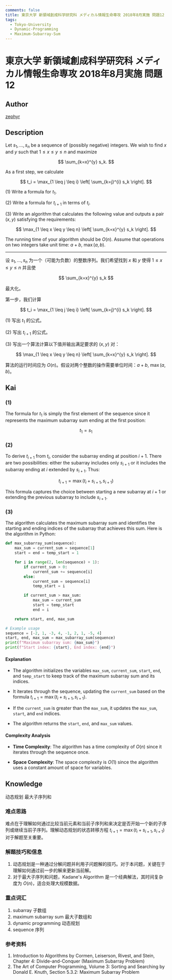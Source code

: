 ```yaml
---
comments: false
title: 東京大学 新領域創成科学研究科 メディカル情報生命専攻 2018年8月実施 問題12
tags:
  - Tokyo-University
  - Dynamic-Programming
  - Maximum-Subarray-Sum
---
```


# 東京大学 新領域創成科学研究科 メディカル情報生命専攻 2018年8月実施 問題12

## **Author**
[zephyr](https://inshi-notes.zephyr-zdz.space/)

## **Description**
Let $s_1, \ldots, s_n$ be a sequence of (possibly negative) integers. We wish to find $x$ and $y$ such that $1 \leq x \leq y \leq n$ and maximize

$$
\sum_{k=x}^{y} s_k.
$$

As a first step, we calculate

$$
t_i = \max_{1 \leq j \leq i} \left[ \sum_{k=j}^{i} s_k \right].
$$

(1) Write a formula for $t_1$.

(2) Write a formula for $t_{i+1}$ in terms of $t_i$.

(3) Write an algorithm that calculates the following value and outputs a pair $(x, y)$ satisfying the requirements:

$$
\max_{1 \leq x \leq y \leq n} \left[ \sum_{k=x}^{y} s_k \right].
$$

The running time of your algorithm should be $O(n)$. Assume that operations on two integers take unit time: $a + b$, $\max(a, b)$.

---

设 $s_1, \ldots, s_n$ 为一个（可能为负数）的整数序列。我们希望找到 $x$ 和 $y$ 使得 $1 \leq x \leq y \leq n$ 并且使

$$
\sum_{k=x}^{y} s_k
$$

最大化。

第一步，我们计算

$$
t_i = \max_{1 \leq j \leq i} \left[ \sum_{k=j}^{i} s_k \right].
$$

(1) 写出 $t_1$ 的公式。

(2) 写出 $t_{i+1}$ 的公式。

(3) 写出一个算法计算以下值并输出满足要求的 $(x, y)$ 对：

$$
\max_{1 \leq x \leq y \leq n} \left[ \sum_{k=x}^{y} s_k \right].
$$

算法的运行时间应为 $O(n)$。假设对两个整数的操作需要单位时间：$a + b$, $\max(a, b)$。

## **Kai**
### (1)

The formula for $t_1$ is simply the first element of the sequence since it represents the maximum subarray sum ending at the first position:

$$
t_1 = s_1
$$

### (2)

To derive $t_{i+1}$ from $t_i$, consider the subarray ending at position $i+1$. There are two possibilities: either the subarray includes only $s_{i+1}$ or it includes the subarray ending at $i$ extended by $s_{i+1}$. Thus:

$$
t_{i+1} = \max(t_i + s_{i+1}, s_{i+1})
$$

This formula captures the choice between starting a new subarray at $i+1$ or extending the previous subarray to include $s_{i+1}$.

### (3)

The algorithm calculates the maximum subarray sum and identifies the starting and ending indices of the subarray that achieves this sum. Here is the algorithm in Python:

```python
def max_subarray_sum(sequence):
    max_sum = current_sum = sequence[1]
    start = end = temp_start = 1

    for i in range(2, len(sequence) + 1):
        if current_sum > 0:
            current_sum += sequence[i]
        else:
            current_sum = sequence[i]
            temp_start = i

        if current_sum > max_sum:
            max_sum = current_sum
            start = temp_start
            end = i

    return start, end, max_sum

# Example usage
sequence = [-2, 1, -3, 4, -1, 2, 1, -5, 4]
start, end, max_sum = max_subarray_sum(sequence)
print(f"Maximum subarray sum: {max_sum}")
print(f"Start index: {start}, End index: {end}")
```

#### Explanation

- The algorithm initializes the variables `max_sum`, `current_sum`, `start`, `end`, and `temp_start` to keep track of the maximum subarray sum and its indices.

- It iterates through the sequence, updating the `current_sum` based on the formula $t_{i+1} = \max(t_i + s_{i+1}, s_{i+1})$.

- If the `current_sum` is greater than the `max_sum`, it updates the `max_sum`, `start`, and `end` indices.

- The algorithm returns the `start`, `end`, and `max_sum` values.

#### Complexity Analysis

- **Time Complexity**: The algorithm has a time complexity of $O(n)$ since it iterates through the sequence once.

- **Space Complexity**: The space complexity is $O(1)$ since the algorithm uses a constant amount of space for variables.

## **Knowledge**

动态规划 最大子序列和

### 难点思路

难点在于理解如何通过比较当前元素和当前子序列和来决定是否开始一个新的子序列或继续当前子序列。理解动态规划的状态转移方程 $t_{i+1} = \max(t_i + s_{i+1}, s_{i+1})$ 对于解题至关重要。

### 解题技巧和信息

1. 动态规划是一种通过分解问题并利用子问题解的技巧。对于本问题，关键在于理解如何通过前一步的解来更新当前解。
2. 对于最大子序列和问题，Kadane's Algorithm 是一个经典解法，其时间复杂度为 $O(n)$，适合处理大规模数据。

### 重点词汇

1. subarray 子数组
2. maximum subarray sum 最大子数组和
3. dynamic programming 动态规划
4. sequence 序列

### 参考资料

1. Introduction to Algorithms by Cormen, Leiserson, Rivest, and Stein, Chapter 4: Divide-and-Conquer (Maximum Subarray Problem)
2. The Art of Computer Programming, Volume 3: Sorting and Searching by Donald E. Knuth, Section 5.3.2: Maximum Subarray Problem
